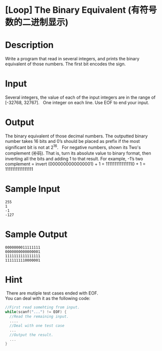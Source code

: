 # [Loop] The Binary Equivalent (有符号数的二进制显示)

# Description
Write a program that read in several integers, and prints the binary equivalent of those numbers. The first bit encodes the sign.
# Input
Several integers, the value of each of the input integers are in the range of [-32768, 32767].   
One integer on each line. Use EOF to end your input.
# Output
The binary equivalent of those decimal numbers. The outputted binary number takes 16 bits and 0’s should be placed as prefix if the most significant bit is not at $2^{16}$.   
For negative numbers, shown its Two's complement (补码). That is, turn its absolute value to binary format, then inverting all the bits and adding 1 to that result. 
For example, -1’s two complement = invert (0000000000000001) + 1 = 1111111111111110 + 1 = 1111111111111111

# Sample Input
```
255
1
-1
-127
```

# Sample Output

```
0000000011111111
0000000000000001
1111111111111111
1111111110000001
```
# Hint
 There are mutiple test cases ended with EOF.  
You can deal with it as the following code:
```c
//First read somehting from input.
while(scanf("...") != EOF) {
  //Read the remaining input.
  ....
  //Deal with one test case
  ...
  //Output the result.
  ...
}
```